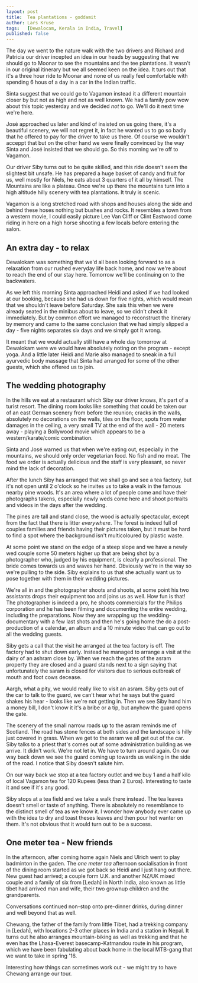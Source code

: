 ```yaml
---
layout: post
title:  Tea plantations - goddamit
author: Lars Kruse
tags:   [Dewalocam, Kerala in India, Travel]
published: false
---
```


The day we went to the nature walk with the two drivers and Richard and Patricia our driver incepted an idea in our heads by suggesting that we should go to Moonar to see the mountains and the tee plantations. It wasn't in our original itinerary but we all seemed keen on the idea. It turs out that it's a three hour ride to Moonar and none of us really feel comfortable with spending 6 hous of a day in a car in the Indian traffic.

Sinta suggest that we could go to Vagamon instead it a different mountain closer by but not as high and not as well known. We had a family pow wow about this topic yesterday and we decided _not_ to go. We'll do it next time we're here.

José approached us later and kind of insisted on us going there, it's a beautiful scenery, we will not regret it, in fact he wanted us to go so badly that he offered to pay for the driver to take us there. Of course we wouldn't acceppt that but on the other hand we were finally convinced by the way Sinta and José insisted that we should go. So this morning we're off to Vagamon. 

Our driver Siby turns out to be quite skilled, and this ride doesn't seem the slightest bit unsafe. He has prepared a huge basket of candy and fruit for us, well mostly for Niels, he eats about 3 quarters of it all by himself. The Mountains are like a plateau. Once we're up there the mountains turn into a high altitude hilly scenery with tea plantations. It truly is scenic.

Vagamon is a long stretched road with shops and houses along the side and behind these hoses nothing but bushes and rocks. It resembles a town from a western movie, I could easily picture Lee Van Cliff or Clint Eastwood come riding in here on a high horse shooting a few locals before entering the salon.

## An extra day - to relax
Dewalokam was something that we'd all been looking forward to as a relaxation from our rushed everyday life back home, and now we're about to reach the end of our stay here. Tomorrow we'll be continuing on to the backwaters.

As we left this morning Sinta approached Heidi and asked if we had looked at our booking, because she had us down for five nights, which would mean that we shouldn't leave before Saturday. She sais this when we were already seated in the minibus about to leave, so we didn't check it immediately. But by common effort we managed to reconstruct the itinerary by memory and came to the same conclusion that we had simply slipped a day - five nights separates six days and we simply got it wrong.

It meant that we would actually still have a whole day tomorrow at Dewalokam were we would have absolutely noting on the program - except yoga. And a little later Heidi and Marie also managed to sneak in a full ayurvedic body massage that Sinta had arranged for some of the other guests, which she offered us to join.

## The wedding photography
In the hills we eat at a restaurant which Siby our driver knows, it's part of a turist resort. The dining room looks like something that could be taken our of an east German scenery from before the reunion; cracks in the walls, absolutely no decorations on the walls, tiles on the floor, spots from water damages in the ceiling, a very small TV at the end of the wall - 20 meters away - playing a Bollywood movie which appears to be a western/karate/comic combination.

Sinta and José warned us that when we're eating out, especially in the mountains, we should only order vegetarian food. No fish and no meat. The food we order is actually delicious and the staff is very pleasant, so never mind the lack of decoration.

After the lunch Siby has arranged that we shall go and see a tea factory, but it's not open until 2 o'clock so he invites us to take a walk in the famous nearby pine woods. It's an area where a lot of people come and have their photographs takens, especially newly weds come here and shoot portraits and videos in the days after the wedding.

The pines are tall and stand close, the wood is actually spectacular, except from the fact that there is litter _everywhere_. The forest is indeed full of couples families and friends having their pictures taken, but it must be hard to find a spot where the background isn't multicoloured by plastic waste.

At some point we stand on the edge of a steep slope and we have a newly wed couple some 50 meters higher up that are being shot by a photographer who, judged by his equipment, is clearly a professional. The bride comes towards us and waves her hand. Obviously we're in the way so we're pulling to the side. Siby explains to us that she actually want us to pose together with them in their wedding pictures.

We're all in and the photographer shoots and shoots, at some point his two assistants drops their equipment too and joins us as well. How fun is that! The photographer is indeed a pro, he shoots commercials for the Philips corporation and he has been filming and documenting the entire wedding, including the preparations. Now they are wrapping up the wedding-documentary with a few last shots and then he's going home the do a post-production of a calendar, an album and a 10 minute video that can go out to all the wedding guests.

Siby gets a call that the visit he arranged at the tea factory is off. The factory had to shut down early. Instead he managed to arrange a visit at the dairy of an ashram close by. When we reach the gates of the asram property they are closed and a guard stands next to a sign saying that unfortunately the saram is closed for visitors due to serious outbreak of mouth and foot cows decease.

Aargh, what a pity, we would really like to visit an asram. Siby gets out of the car to talk to the guard, we can't hear what he says but the guard shakes his hear - looks like we're not getting in. Then we see Siby hand him a money bill, I don't know it it's a bribe or a tip, but anyhow the guard opens the gate.

The scenery of the small narrow roads up to the asram reminds me of Scotland. The road has stone fences at both sides and the landscape is hilly just covered in grass. When we get to the asram we all get out of the car. Siby talks to a priest that's comes out af some administration building as we arrive. It didn't work. We're not let in. We have to turn around again. On our way back down we see the guard coming up towards us walking in the side of the road. I notice that Siby doesn't salute him.

On our way back we stop at a tea factory outlet and we buy 1 and a half kilo of local Vagamon tea for 120 Rupees (less than 2 Euros). Interesting to taste it and see if it's any good.

Siby stops at a tea field and we take a walk there instead. The tea leaves doesn't smell or taste of anything. There is absolutely no resemblance to the distinct smell of tea as we know it. I wonder how anybody ever came up with the idea to dry and toast theses leaves and then pour hot wanter on them. It's not obvious that it would turn out to be a success.

## One meter tea - New friends
In the afternoon, after coming home again Niels and Ulrich went to play badminton in the gaden. The _one meter tea_ afternoon socialisation in front of the dining room started as we got back so Heidi and I just hang out there. New guest had arrived; a couple form U.K. and another NZ/UK mixed couple and a family of six from [Ledah] in North India, also known as little tibet had arrived man and wife, their two grownup children and the grandparents.

Conversations continued non-stop onto pre-dinner drinks, during dinner and well beyond that as well.

Chewang, the father of the family from little Tibet, had a trekking company in [Ledah], with locations 2-3 other places in India and a station in Nepal. It turns out he also arranges mountain-biking as well as trekking and that he even has the Lhasa-Everest basecamp-Katmandou route in his program, which we have been fabulating about back home in the local MTB-gang that we want to take in spring '16.

Interesting how things can sometimes work out - we might try to have Chewang arrange our tour.



